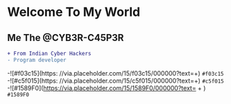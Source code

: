 # Welcome To My World

## Me The @CYB3R-C45P3R

```diff
+ From Indian Cyber Hackers
- Program developer
```
-![#f03c15](https: //via.placeholder.com/15/f03c15/000000?text=+) `#f03c15`
   -![#c5f015](https: //via.placeholder.com/15/c5f015/000000?text=+) `#c5f015`
      -![#1589F0](https://via.placeholder.com/15/1589F0/000000?text= + ) `#1589F0`


<!---
CYB3R-C45P3R/CYB3R-C45P3R is a ✨ special ✨ repository because its `README.md` (this file) appears on your GitHub profile.
You can click the Preview link to take a look at your changes.
--->
